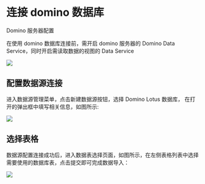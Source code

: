 # 连接 domino 数据库

Domino 服务器配置

在使用 domino 数据库连接前，需开启 domino 服务器的 Domino Data Service，同时开启需读取数据的视图的 Data Service

![](/assets/2021-11-05-15-22-15-image.png)

## 配置数据源连接

进入数据源管理菜单，点击新建数据源按钮，选择 Domino Lotus 数据库， 在打开的弹出框中填写相关信息，如图所示:

![](/assets/2021-11-05-15-13-25-image.png)

## 选择表格

数据源配置连接成功后，进入数据表选择页面，如图所示，在左侧表格列表中选择需要使用的数据库表，点击提交即可完成数据导入：

![](/assets/2021-11-05-15-14-34-image.png)

##
